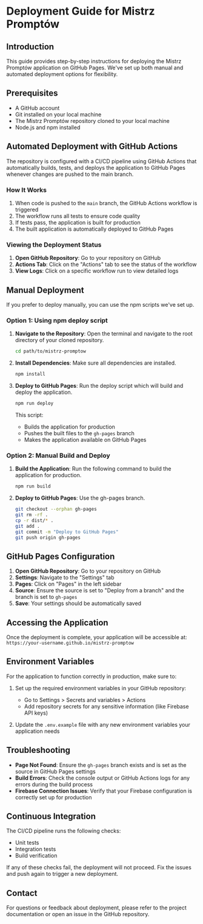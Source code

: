 # Deployment Guide for Mistrz Promptów

## Introduction

This guide provides step-by-step instructions for deploying the Mistrz Promptów application on GitHub Pages. We've set up both manual and automated deployment options for flexibility.

## Prerequisites

- A GitHub account
- Git installed on your local machine
- The Mistrz Promptów repository cloned to your local machine
- Node.js and npm installed

## Automated Deployment with GitHub Actions

The repository is configured with a CI/CD pipeline using GitHub Actions that automatically builds, tests, and deploys the application to GitHub Pages whenever changes are pushed to the main branch.

### How It Works

1. When code is pushed to the `main` branch, the GitHub Actions workflow is triggered
2. The workflow runs all tests to ensure code quality
3. If tests pass, the application is built for production
4. The built application is automatically deployed to GitHub Pages

### Viewing the Deployment Status

1. **Open GitHub Repository**: Go to your repository on GitHub
2. **Actions Tab**: Click on the "Actions" tab to see the status of the workflow
3. **View Logs**: Click on a specific workflow run to view detailed logs

## Manual Deployment

If you prefer to deploy manually, you can use the npm scripts we've set up.

### Option 1: Using npm deploy script

1. **Navigate to the Repository**: Open the terminal and navigate to the root directory of your cloned repository.

   ```bash
   cd path/to/mistrz-promptow
   ```

2. **Install Dependencies**: Make sure all dependencies are installed.

   ```bash
   npm install
   ```

3. **Deploy to GitHub Pages**: Run the deploy script which will build and deploy the application.

   ```bash
   npm run deploy
   ```

   This script:

   - Builds the application for production
   - Pushes the built files to the `gh-pages` branch
   - Makes the application available on GitHub Pages

### Option 2: Manual Build and Deploy

1. **Build the Application**: Run the following command to build the application for production.

   ```bash
   npm run build
   ```

2. **Deploy to GitHub Pages**: Use the gh-pages branch.
   ```bash
   git checkout --orphan gh-pages
   git rm -rf .
   cp -r dist/* .
   git add .
   git commit -m "Deploy to GitHub Pages"
   git push origin gh-pages
   ```

## GitHub Pages Configuration

1. **Open GitHub Repository**: Go to your repository on GitHub
2. **Settings**: Navigate to the "Settings" tab
3. **Pages**: Click on "Pages" in the left sidebar
4. **Source**: Ensure the source is set to "Deploy from a branch" and the branch is set to `gh-pages`
5. **Save**: Your settings should be automatically saved

## Accessing the Application

Once the deployment is complete, your application will be accessible at:
`https://your-username.github.io/mistrz-promptow`

## Environment Variables

For the application to function correctly in production, make sure to:

1. Set up the required environment variables in your GitHub repository:

   - Go to Settings > Secrets and variables > Actions
   - Add repository secrets for any sensitive information (like Firebase API keys)

2. Update the `.env.example` file with any new environment variables your application needs

## Troubleshooting

- **Page Not Found**: Ensure the `gh-pages` branch exists and is set as the source in GitHub Pages settings
- **Build Errors**: Check the console output or GitHub Actions logs for any errors during the build process
- **Firebase Connection Issues**: Verify that your Firebase configuration is correctly set up for production

## Continuous Integration

The CI/CD pipeline runs the following checks:

- Unit tests
- Integration tests
- Build verification

If any of these checks fail, the deployment will not proceed. Fix the issues and push again to trigger a new deployment.

## Contact

For questions or feedback about deployment, please refer to the project documentation or open an issue in the GitHub repository.
